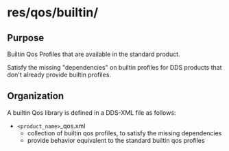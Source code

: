# res/qos/builtin/

## Purpose

Builtin Qos Profiles that are available in the standard product. 

Satisfy the missing "dependencies" on builtin profiles for DDS products that 
don't already provide builtin profiles.


## Organization

A builtin Qos library is defined in a DDS-XML file as follows:

- `<product_name>`_qos.xml
  - collection of builtin qos profiles, to satisfy the missing dependencies 
  - provide behavior equivalent to the standard builtin qos profiles
